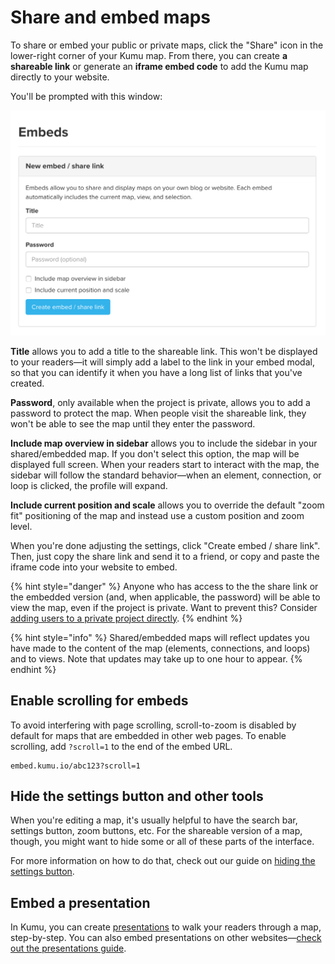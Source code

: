 # Share and embed maps

To share or embed your public or private maps, click the "Share" icon in the lower-right corner of your Kumu map. From there, you can create **a shareable link** or generate an **iframe embed code** to add the Kumu map directly to your website.

You'll be prompted with this window:

![embed modal](../images/embed-modal.png)

**Title** allows you to add a title to the shareable link. This won't be displayed to your readers—it will simply add a label to the link in your embed modal, so that you can identify it when you have a long list of links that you've created.

**Password**, only available when the project is private, allows you to add a password to protect the map. When people visit the shareable link, they won't be able to see the map until they enter the password.

**Include map overview in sidebar** allows you to include the sidebar in your shared/embedded map. If you don't select this option, the map will be displayed full screen. When your readers start to interact with the map, the sidebar will follow the standard behavior—when an element, connection, or loop is clicked, the profile will expand.

**Include current position and scale** allows you to override the default "zoom fit" positioning of the map and instead use a custom position and zoom level.

When you're done adjusting the settings, click "Create embed / share link". Then, just copy the share link and send it to a friend, or copy and paste the iframe code into your website to embed.

{% hint style="danger" %}
Anyone who has access to the the share link or the embedded version (and, when applicable, the password) will be able to view the map, even if the project is private. Want to prevent this? Consider [adding users to a private project directly](../overview/collaboration.md#add-a-contributor).&#x20;
{% endhint %}

{% hint style="info" %}
Shared/embedded maps will reflect updates you have made to the content of the map (elements, connections, and loops) and to views. Note that updates may take up to one hour to appear.
{% endhint %}

## Enable scrolling for embeds

To avoid interfering with page scrolling, scroll-to-zoom is disabled by default for maps that are embedded in other web pages. To enable scrolling, add `?scroll=1` to the end of the embed URL.

```
embed.kumu.io/abc123?scroll=1
```

## Hide the settings button and other tools

When you're editing a map, it's usually helpful to have the search bar, settings button, zoom buttons, etc. For the shareable version of a map, though, you might want to hide some or all of these parts of the interface.

For more information on how to do that, check out our guide on [hiding the settings button](../faq/how-do-i-hide-the-settings-button.md).

## Embed a presentation

In Kumu, you can create [presentations](presentations.md) to walk your readers through a map, step-by-step. You can also embed presentations on other websites—[check out the presentations guide](presentations.md#embed-a-presentation).
